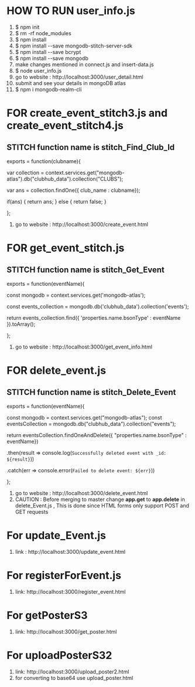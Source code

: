 # HOW TO RUN user_info.js

1. $ npm init
2. $ rm -rf node_modules
3. $ npm install
4. $ npm install --save mongodb-stitch-server-sdk
5. $ npm install --save bcrypt
6. $ npm install --save mongodb
7. make changes mentioned in connect.js and insert-data.js
8. $ node user_info.js
9. go to website : http://localhost:3000/user_detail.html
10. submit and see your details in mongoDB atlas
11. $ npm i mongodb-realm-cli

# FOR create_event_stitch3.js and create_event_stitch4.js

## STITCH function name is __stitch_Find_Club_Id__

exports = function(clubname){

  var collection =  context.services.get("mongodb-atlas").db("clubhub_data").collection("CLUBS");

  var ans = collection.findOne({ club_name : clubname});

  if(ans)
  {
    return ans;
  }
  else
  {
    return false;
  }

};

1. go to website : http://localhost:3000/create_event.html

# FOR get_event_stitch.js

## STITCH function name is __stitch_Get_Event__

exports = function(eventName){

  const mongodb = context.services.get('mongodb-atlas');

  const events_collection = mongodb.db('clubhub_data').collection('events');

  return events_collection.find({ 'properties.name.bsonType' : eventName }).toArray();


};

1. go to website : http://localhost:3000/get_event_info.html

# FOR delete_event.js

## STITCH function name is __stitch_Delete_Event__


exports = function(eventName){

  const mongodb = context.services.get("mongodb-atlas");
  const eventsCollection = mongodb.db("clubhub_data").collection("events");

  return eventsCollection.findOneAndDelete({ "properties.name.bsonType" : eventName})

  .then(result => console.log(`Successfully deleted event with _id: ${result}`))

  .catch(err => console.error(`Failed to delete event: ${err}`))

};

1. go to website : http://localhost:3000/delete_event.html
2. CAUTION : Before merging to master change **app.get** to  **app.delete** in delete_Event.js , This is done since HTML forms only support POST and GET requests

# For update_Event.js

1. link : http://localhost:3000/update_event.html

# For registerForEvent.js

1. link:  http://localhost:3000/register_event.html

# For getPosterS3

1. link:  http://localhost:3000/get_poster.html

# For uploadPosterS32

1. link:  http://localhost:3000/upload_poster2.html
2. for converting to base64 use upload_poster.html
